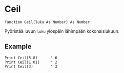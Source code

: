 <!--math-->
Ceil
====

```eppabasic
Function Ceil(luku As Number) As Number
```

Pyöristää luvun `luku` ylöspäin lähimpään kokonaislukuun.

Example
---------
```eppabasic
Print Ceil(5.8)      ' 6
Print Ceil(1.01)     ' 2
Print Ceil(3)        ' 3
```
